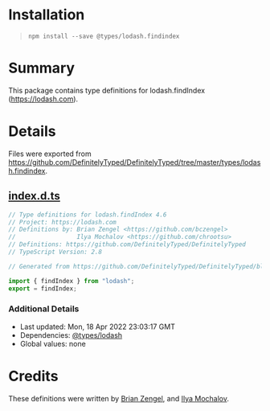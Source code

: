 # Installation
> `npm install --save @types/lodash.findindex`

# Summary
This package contains type definitions for lodash.findIndex (https://lodash.com).

# Details
Files were exported from https://github.com/DefinitelyTyped/DefinitelyTyped/tree/master/types/lodash.findindex.
## [index.d.ts](https://github.com/DefinitelyTyped/DefinitelyTyped/tree/master/types/lodash.findindex/index.d.ts)
````ts
// Type definitions for lodash.findIndex 4.6
// Project: https://lodash.com
// Definitions by: Brian Zengel <https://github.com/bczengel>
//                 Ilya Mochalov <https://github.com/chrootsu>
// Definitions: https://github.com/DefinitelyTyped/DefinitelyTyped
// TypeScript Version: 2.8

// Generated from https://github.com/DefinitelyTyped/DefinitelyTyped/blob/master/types/lodash/scripts/generate-modules.ts

import { findIndex } from "lodash";
export = findIndex;

````

### Additional Details
 * Last updated: Mon, 18 Apr 2022 23:03:17 GMT
 * Dependencies: [@types/lodash](https://npmjs.com/package/@types/lodash)
 * Global values: none

# Credits
These definitions were written by [Brian Zengel](https://github.com/bczengel), and [Ilya Mochalov](https://github.com/chrootsu).
